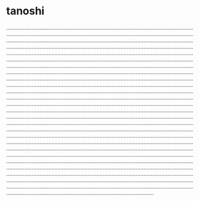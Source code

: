 # tanoshi

..........................................................................................................................................................................................................................................................................................................................................................................................................................................................................................................................................................................................................................................................................................................................................................................................................................................................................................................................................................................................................................................................................................................................................................................................................................................................................................................................................................................................................................................................................................................................................................................................................................................................................................................................................................................................................................................................................................................................................................................................................................................................................................................................................................................................................................................................................................................................................................................................................................................................................................................................................................................................................................................................................................................................................................................................................................................................................................................................................................................................................................................................................................................................................................................................................................................................................................................................................................................................................................................................